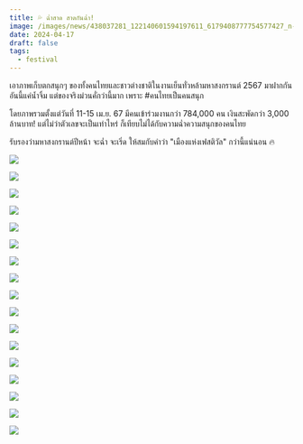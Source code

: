 ```yaml
---
title: 💦 ฉ่ำสาด สาดกันฉ่ำ!
image: /images/news/438037281_122140601594197611_6179408777754577427_n-1-.jpg
date: 2024-04-17
draft: false
tags:
  - festival
---
```

เอาภาพเก็บตกสนุกๆ ของทั้งคนไทยและชาวต่างชาติในงานเย็นทั่วหล้ามหาสงกรานต์ 2567 มาฝากกัน อันนี้แค่น้ำจิ้ม แต่ของจริงม่วนคั่กว่านี้มาก เพราะ #คนไทยเป็นคนสนุก 

โดยภาพรวมตั้งแต่วันที่ 11-15 เม.ย. 67 มีคนเข้าร่วมงานกว่า 784,000 คน เงินสะพัดกว่า 3,000 ล้านบาท! แต่ไม่ว่าตัวเลขจะเป็นเท่าไหร่ ก็เทียบไม่ได้กับความฉ่ำความสนุกของคนไทย

รับรองว่ามหาสงกรานต์ปีหน้า จะฉ่ำ จะเริ่ด ให้สมกับคำว่า "เมืองแห่งเฟสติวัล" กว่านี้แน่นอน 🔥

![](/images/438037106_122140601042197611_4886841800880988387_n-1-.jpg)

![](/images/438037281_122140601594197611_6179408777754577427_n-1-.jpg)

![](/images/438921123_122140601024197611_3071806807709550241_n-1-.jpg)



![](/images/438037374_122140600976197611_4490110934407881380_n-1-.jpg)

![](/images/438037556_122140601144197611_4347238761533220218_n-1-.jpg)

![](/images/438914927_122140600886197611_2671699006389457137_n-1-.jpg)

![](/images/438036683_122140600994197611_8251918113121209232_n-1-.jpg)

![](/images/438036891_122140601072197611_1209578933744267544_n-1-.jpg)

![](/images/438961508_122140600934197611_5356382800001924658_n-1-.jpg)

![](/images/438964026_122140600844197611_6778466567869979102_n-1-.jpg)

![](/images/439001251_122140600922197611_3153575827973895989_n-1-.jpg)

![](/images/438036658_122140601264197611_5532635751829981136_n-1-.jpg)

![](/images/438921653_122140601342197611_4584062162827508897_n-1-.jpg)

![](/images/438039945_122140601528197611_7210963968796283376_n-1-.jpg)

![](/images/438906183_122140601552197611_200754634968042042_n-1-.jpg)

![](/images/438925769_122140601672197611_6444805870461121469_n-1-.jpg)

![](/images/438039264_122140601702197611_4695933761775201942_n-1-.jpg)
